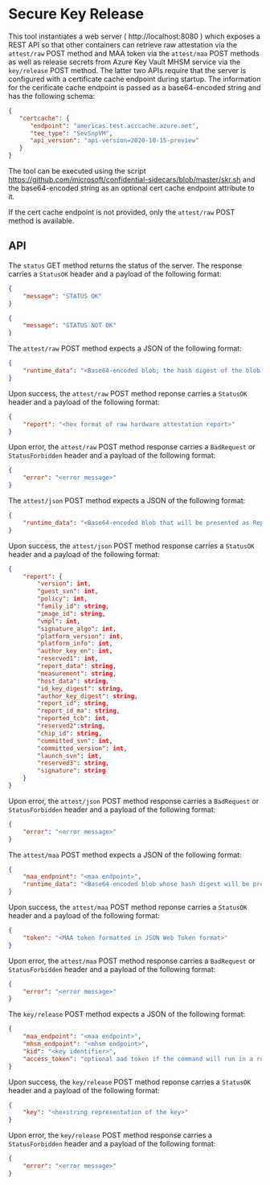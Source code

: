 Secure Key Release
==================
This tool instantiates a web server ( http://localhost:8080 ) which exposes a REST API so that other containers can retrieve raw attestation via the `attest/raw` POST method and MAA token via the `attest/maa` POST methods as well as release secrets from Azure Key Vault MHSM service via the `key/release` POST method. The latter two APIs require that the server is configured with a certificate cache endpoint during startup. The information for the cerificate cache endpoint is passed as a base64-encoded string and has the following schema:

```json
{
   "certcache": {
      "endpoint": "americas.test.acccache.azure.net",
      "tee_type": "SevSnpVM",
      "api_version": "api-version=2020-10-15-preview"
   }
}
```

The tool can be executed using the script https://github.com/microsoft/confidential-sidecars/blob/master/skr.sh and the base64-encoded string as an optional cert cache endpoint attribute to it.

If the cert cache endpoint is not provided, only the `attest/raw` POST method is available.

API
---

The `status` GET method returns the status of the server. The response carries a `StatusOK` header and a payload of the following format:

```json
{
    "message": "STATUS OK"
}

{
    "message": "STATUS NOT OK"
}
```

The `attest/raw` POST method expects a JSON of the following format:

```json
{
    "runtime_data": "<Base64-encoded blob; the hash digest of the blob will be presented as report data in the raw attestation report>"
}
```

Upon success, the `attest/raw` POST method reponse carries a `StatusOK` header and a payload of the following format:

```json
{
    "report": "<hex format of raw hardware attestation report>"
}
```

Upon error, the `attest/raw` POST method response carries a `BadRequest` or `StatusForbidden` header and a payload of the following format:

```json
{
    "error": "<error message>"
}
```

The `attest/json` POST method expects a JSON of the following format:

```json
{
    "runtime_data": "<Base64-encoded blob that will be presented as ReportData in hardware attestation report>"
}
```

Upon success, the `attest/json` POST method response carries a `StatusOK` header and a payload of the following format:

```json
{
    "report": {
        "version": int,
        "guest_svn": int,
        "policy": int,
        "family_id": string,
        "image_id": string,
        "vmpl": int,
        "signature_algo": int,
        "platform_version": int,
        "platform_info": int,
        "author_key_en": int,
        "reserved1": int,
        "report_data": string,
        "measurement": string,
        "host_data": string,
        "id_key_digest": string,
        "author_key_digest": string,
        "report_id": string,
        "report_id_ma": string,
        "reported_tcb": int,
        "reserved2":string,
        "chip_id": string,
        "committed_svn": int,
        "committed_version": int,
        "launch_svn": int,
        "reserved3": string,
        "signature": string
    }
}
```

Upon error, the `attest/json` POST method response carries a `BadRequest` or `StatusForbidden` header and a payload of the following format:

```json
{
    "error": "<error message>"
}
```

The `attest/maa` POST method expects a JSON of the following format:

```json
{
    "maa_endpoint": "<maa endpoint>",
    "runtime_data": "<Base64-encoded blob whose hash digest will be presented as runtime data in maa token>"
}
```

Upon success, the `attest/maa` POST method reponse carries a `StatusOK` header and a payload of the following format:

```json
{
    "token": "<MAA token formatted in JSON Web Token format>"
}
```

Upon error, the `attest/maa` POST method response carries a `BadRequest` or `StatusForbidden` header and a payload of the following format:

```json
{
    "error": "<error message>"
}
```

The `key/release` POST method expects a JSON of the following format:

```json
{
    "maa_endpoint": "<maa endpoint>",
    "mhsm_endpoint": "<mhsm endpoint>",
    "kid": "<key identifier>",
    "access_token": "optional aad token if the command will run in a resource without proper managed identity assigned"
}
```

Upon success, the `key/release` POST method reponse carries a `StatusOK` header and a payload of the following format:

```json
{
    "key": "<hexstring representation of the key>"
}
```

Upon error, the `key/release` POST method response carries a `StatusForbidden` header and a payload of the following format:

```json
{
    "error": "<error message>"
}
```

